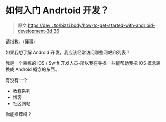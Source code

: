 # 如何入门 Andrtoid 开发？

> 原文:[https://dev . to/bizzi body/how-to-get-started-with-andr oid-development-3d 36](https://dev.to/bizzibody/how-to-get-started-with-andrtoid-development-3d36)

请指教。(懂事)

如果我想了解 Android 开发，我应该经常访问哪些网站和列表？

我是一个熟练的 iOS / Swift 开发人员-所以我在寻找一些能帮助我把 iOS 概念转换成 Android 概念的东西。

有没有一个:

*   教程系列
*   博客
*   社区网站

你能推荐吗？